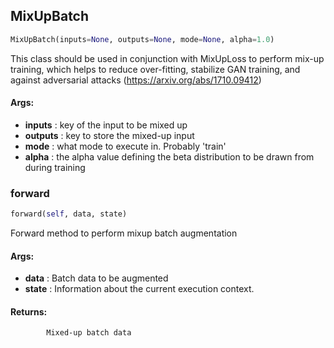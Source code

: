 ## MixUpBatch
```python
MixUpBatch(inputs=None, outputs=None, mode=None, alpha=1.0)
```
 This class should be used in conjunction with MixUpLoss to perform mix-up training, which helps to reduce    over-fitting, stabilize GAN training, and against adversarial attacks (https://arxiv.org/abs/1710.09412)

#### Args:

* **inputs** :  key of the input to be mixed up
* **outputs** :  key to store the mixed-up input
* **mode** :  what mode to execute in. Probably 'train'
* **alpha** :  the alpha value defining the beta distribution to be drawn from during training    

### forward
```python
forward(self, data, state)
```
 Forward method to perform mixup batch augmentation

#### Args:

* **data** :  Batch data to be augmented
* **state** :  Information about the current execution context.

#### Returns:
            Mixed-up batch data        